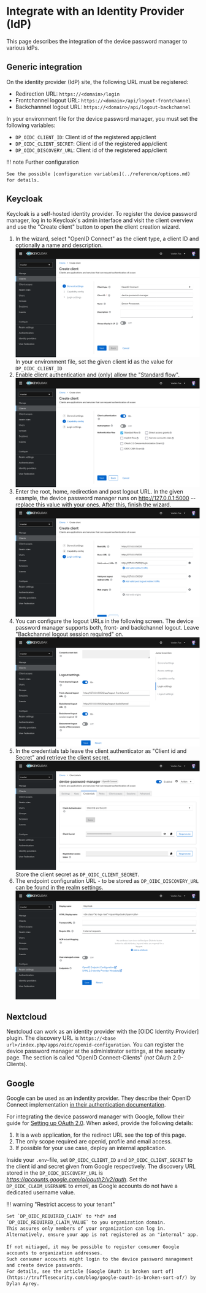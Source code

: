 # Integrate with an Identity Provider (IdP)

This page describes the integration of the device password manager to various IdPs.

## Generic integration

On the identity provider (IdP) site, the following URL must be registered:

 - Redirection URL: `https://<domain>/login`
 - Frontchannel logout URL: `https://<domain>/api/logout-frontchannel`
 - Backchannnel logout URL: `https://<domain>/api/logout-backchannel`

In your environment file for the device password manager, you must set the following variables:

 - `DP_OIDC_CLIENT_ID`: Client id of the registered app/client
 - `DP_OIDC_CLIENT_SECRET`: Client id of the registered app/client
 - `DP_OIDC_DISCOVERY_URL`: Client id of the registered app/client

!!! note Further configuration

    See the possible [configuration variables](../reference/options.md) for details.

## Keycloak

Keycloak is a self-hosted identity provider.
To register the device password manager, 
log in to Keycloak's admin interface  and visit the client overview and use the "Create client" button
to open the client creation wizard.

1. In the wizard, select "OpenID Connect" as the client type,  a client ID and optionally a name and description.
    ![](../images/keycloak%201.png)
   In your environment file, set the given client id as the value for `DP_OIDC_CLIENT_ID`
2. Enable client authentication and (only) allow the "Standard flow".
    ![](../images/keycloak%202.png)
3. Enter the root, home, redirection and post logout URL. 
   In the given example, the device password manager runs on http://127.0.0.1:5000 -- replace this value with your ones.
   After this, finish the wizard.
    ![](../images/keycloak%203.png)
4. You can configure the logout URLs in the following screen.
   The device password manager supports both, front- and backchannel logout.
   Leave "Backchannel logout session required" on.
    ![](../images/keycloak%204.png)
5. In the credentials tab leave the client authenticator as "Client id and Secret" and retrieve the client secret.
    ![](../images/keycloak%205.png)
   Store the client secret as `DP_OIDC_CLIENT_SECRET`.
6. The endpoint configuration URL - to be stored as `DP_OIDC_DISCOVERY_URL` can be found in the realm settings.
    ![](../images/keycloak%206.png)

## Nextcloud

Nextcloud can work as an identity provider with the [OIDC Identity Provider] plugin.
The discovery URL is `https://<base url>/index.php/apps/oidc/openid-configuration`.
You can register the device password manager at the administrator settings,
at the security page.
The section is called "OpenID Connect-Clients" (*not* OAuth 2.0-Clients).

## Google

Google can be used as an indentity provider.
They describe their OpenID Connect implementation [in their authentication documentation](https://developers.google.com/identity/openid-connect/openid-connect).

For integrating the device password manager with Google, follow their guide for [Setting up OAuth 2.0](https://support.google.com/cloud/answer/6158849?hl=en).
When asked, provide the following details:

 1. It is a web application, for the redirect URL see the top of this page.
 2. The only scope required are openid, profile and email access.
 3. If possible for your use case, deploy an internal application.

Inside your `.env`-file, set `DP_OIDC_CLIENT_ID` and `DP_OIDC_CLIENT_SECRET` to the client id and secret given from Google respectively.
The discovery URL stored in the `DP_OIDC_DISCOVERY_URL` is *https://accounts.google.com/o/oauth2/v2/auth*. 
Set the `DP_OIDC_CLAIM_USERNAME` to *email*, as Google accounts do not have a dedicated username value.

!!! warning "Restrict access to your tenant"

    Set `DP_OIDC_REQUIRED_CLAIM` to *hd* and `DP_OIDC_REQUIRED_CLAIM_VALUE` to you organization domain.
    This assures only members of your organization can log in.
    Alternatively, ensure your app is not registered as an "internal" app.

    If not mitiaged, it may be possible to register consumer Google accounts to organization addresses.
    Such consumer accounts might login to the device password management and create device passwords.
    For details, see the article [Google OAuth is broken sort of](https://trufflesecurity.com/blog/google-oauth-is-broken-sort-of/) by Dylan Ayrey.